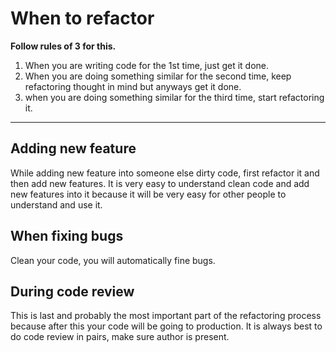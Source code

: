# When to refactor #
**Follow rules of 3 for this.**
1. When you are writing code for the 1st time, just get it done.
2. When you are doing something similar for the second time, keep refactoring thought in mind but anyways get it done.
3. when you are doing something similar for the third time, start refactoring it.
---

## Adding new feature ##
While adding new feature into someone else dirty code, first refactor it and then add new features. It is very easy to understand clean code and add new features into it because it will be very easy for other people to understand and use it.

## When fixing bugs ##
Clean your code, you will automatically fine bugs.

## During code review ##
This is last and probably the most important part of the refactoring process because after this your code will be going to production. It is always best to do code review in pairs, make sure author is present.